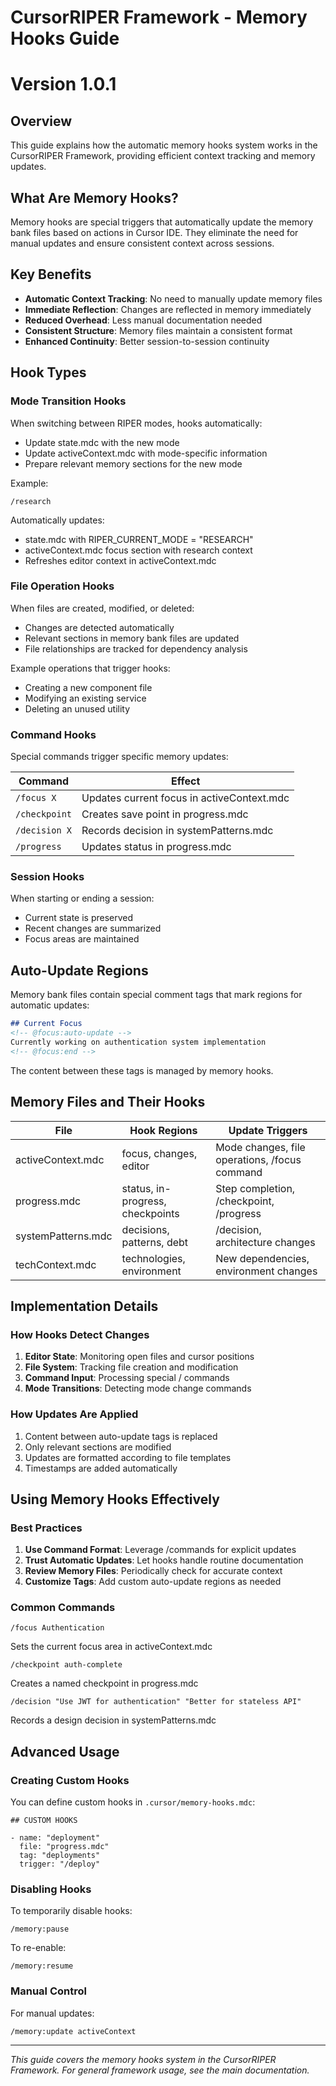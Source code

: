 # CursorRIPER Framework - Memory Hooks Guide
# Version 1.0.1

## Overview

This guide explains how the automatic memory hooks system works in the CursorRIPER Framework, providing efficient context tracking and memory updates.

## What Are Memory Hooks?

Memory hooks are special triggers that automatically update the memory bank files based on actions in Cursor IDE. They eliminate the need for manual updates and ensure consistent context across sessions.

## Key Benefits

- **Automatic Context Tracking**: No need to manually update memory files
- **Immediate Reflection**: Changes are reflected in memory immediately
- **Reduced Overhead**: Less manual documentation needed
- **Consistent Structure**: Memory files maintain a consistent format
- **Enhanced Continuity**: Better session-to-session continuity

## Hook Types

### Mode Transition Hooks

When switching between RIPER modes, hooks automatically:
- Update state.mdc with the new mode
- Update activeContext.mdc with mode-specific information
- Prepare relevant memory sections for the new mode

Example:
```
/research
```
Automatically updates:
- state.mdc with RIPER_CURRENT_MODE = "RESEARCH"
- activeContext.mdc focus section with research context
- Refreshes editor context in activeContext.mdc

### File Operation Hooks

When files are created, modified, or deleted:
- Changes are detected automatically
- Relevant sections in memory bank files are updated
- File relationships are tracked for dependency analysis

Example operations that trigger hooks:
- Creating a new component file
- Modifying an existing service
- Deleting an unused utility

### Command Hooks

Special commands trigger specific memory updates:

| Command | Effect |
|---------|--------|
| `/focus X` | Updates current focus in activeContext.mdc |
| `/checkpoint` | Creates save point in progress.mdc |
| `/decision X` | Records decision in systemPatterns.mdc |
| `/progress` | Updates status in progress.mdc |

### Session Hooks

When starting or ending a session:
- Current state is preserved
- Recent changes are summarized
- Focus areas are maintained

## Auto-Update Regions

Memory bank files contain special comment tags that mark regions for automatic updates:

```markdown
## Current Focus
<!-- @focus:auto-update -->
Currently working on authentication system implementation
<!-- @focus:end -->
```

The content between these tags is managed by memory hooks.

## Memory Files and Their Hooks

| File | Hook Regions | Update Triggers |
|------|--------------|----------------|
| activeContext.mdc | focus, changes, editor | Mode changes, file operations, /focus command |
| progress.mdc | status, in-progress, checkpoints | Step completion, /checkpoint, /progress |
| systemPatterns.mdc | decisions, patterns, debt | /decision, architecture changes |
| techContext.mdc | technologies, environment | New dependencies, environment changes |

## Implementation Details

### How Hooks Detect Changes

1. **Editor State**: Monitoring open files and cursor positions
2. **File System**: Tracking file creation and modification
3. **Command Input**: Processing special / commands
4. **Mode Transitions**: Detecting mode change commands

### How Updates Are Applied

1. Content between auto-update tags is replaced
2. Only relevant sections are modified
3. Updates are formatted according to file templates
4. Timestamps are added automatically

## Using Memory Hooks Effectively

### Best Practices

1. **Use Command Format**: Leverage /commands for explicit updates
2. **Trust Automatic Updates**: Let hooks handle routine documentation
3. **Review Memory Files**: Periodically check for accurate context
4. **Customize Tags**: Add custom auto-update regions as needed

### Common Commands

```
/focus Authentication
```
Sets the current focus area in activeContext.mdc

```
/checkpoint auth-complete
```
Creates a named checkpoint in progress.mdc

```
/decision "Use JWT for authentication" "Better for stateless API"
```
Records a design decision in systemPatterns.mdc

## Advanced Usage

### Creating Custom Hooks

You can define custom hooks in `.cursor/memory-hooks.mdc`:

```
## CUSTOM HOOKS

- name: "deployment"
  file: "progress.mdc"
  tag: "deployments"
  trigger: "/deploy"
```

### Disabling Hooks

To temporarily disable hooks:

```
/memory:pause
```

To re-enable:

```
/memory:resume
```

### Manual Control

For manual updates:

```
/memory:update activeContext
```

---

*This guide covers the memory hooks system in the CursorRIPER Framework. For general framework usage, see the main documentation.*
